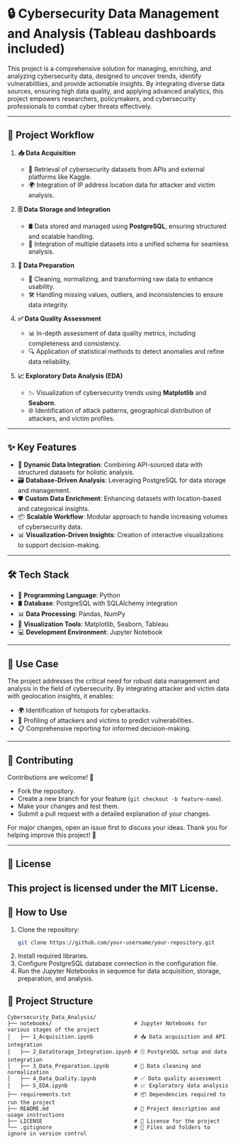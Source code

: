 # 🔒 **Cybersecurity Data Management and Analysis (Tableau dashboards included)**

This project is a comprehensive solution for managing, enriching, and analyzing cybersecurity data, designed to uncover trends, identify vulnerabilities, and provide actionable insights. By integrating diverse data sources, ensuring high data quality, and applying advanced analytics, this project empowers researchers, policymakers, and cybersecurity professionals to combat cyber threats effectively.

---

## 🚀 **Project Workflow**
1. **📥 Data Acquisition**  
   - 🔗 Retrieval of cybersecurity datasets from APIs and external platforms like Kaggle.  
   - 🌍 Integration of IP address location data for attacker and victim analysis.  

2. **🗄️ Data Storage and Integration**  
   - 🛢️ Data stored and managed using **PostgreSQL**, ensuring structured and scalable handling.  
   - 🔀 Integration of multiple datasets into a unified schema for seamless analysis.  

3. **🧹 Data Preparation**  
   - 🧽 Cleaning, normalizing, and transforming raw data to enhance usability.  
   - 🛠️ Handling missing values, outliers, and inconsistencies to ensure data integrity.  

4. **✅ Data Quality Assessment**  
   - 📊 In-depth assessment of data quality metrics, including completeness and consistency.  
   - 🔍 Application of statistical methods to detect anomalies and refine data reliability.  

5. **📈 Exploratory Data Analysis (EDA)**  
   - 📉 Visualization of cybersecurity trends using **Matplotlib** and **Seaborn**.  
   - 🌐 Identification of attack patterns, geographical distribution of attackers, and victim profiles.  

---

## ✨ **Key Features**
- 🔄 **Dynamic Data Integration**: Combining API-sourced data with structured datasets for holistic analysis.  
- 🗃️ **Database-Driven Analysis**: Leveraging PostgreSQL for data storage and management.  
- 🛡️ **Custom Data Enrichment**: Enhancing datasets with location-based and categorical insights.  
- 📦 **Scalable Workflow**: Modular approach to handle increasing volumes of cybersecurity data.  
- 📊 **Visualization-Driven Insights**: Creation of interactive visualizations to support decision-making.  

---

## 🛠️ **Tech Stack**
- 🐍 **Programming Language**: Python  
- 🛢️ **Database**: PostgreSQL with SQLAlchemy integration  
- 📊 **Data Processing**: Pandas, NumPy  
- 🎨 **Visualization Tools**: Matplotlib, Seaborn, Tableau  
- 💻 **Development Environment**: Jupyter Notebook  

---

## 🌟 **Use Case**
The project addresses the critical need for robust data management and analysis in the field of cybersecurity. By integrating attacker and victim data with geolocation insights, it enables:  
- 🌍 Identification of hotspots for cyberattacks.  
- 👥 Profiling of attackers and victims to predict vulnerabilities.  
- 📋 Comprehensive reporting for informed decision-making.  

---

## 🤝 Contributing  
Contributions are welcome! 🎉  

- Fork the repository.  
- Create a new branch for your feature (`git checkout -b feature-name`).  
- Make your changes and test them.  
- Submit a pull request with a detailed explanation of your changes.  

For major changes, open an issue first to discuss your ideas. Thank you for helping improve this project! 🙌  

---

## 📜 License  
This project is licensed under the **MIT License**.  
---
 

## 🔧 **How to Use**
1. Clone the repository:  
   ```bash
   git clone https://github.com/your-username/your-repository.git
2. Install required libraries.
3. Configure PostgreSQL database connection in the configuration file.
4. Run the Jupyter Notebooks in sequence for data acquisition, storage, preparation, and analysis.

## 📂 Project Structure

```plaintext
Cybersecurity_Data_Analysis/
├── notebooks/                          # Jupyter Notebooks for various stages of the project
│   ├── 1_Acquisition.ipynb             # 📥 Data acquisition and API integration
│   ├── 2_DataStorage_Integration.ipynb # 🗄️ PostgreSQL setup and data integration
│   ├── 3_Data_Preparation.ipynb        # 🧹 Data cleaning and normalization
│   ├── 4_Data_Quality.ipynb            # ✅ Data quality assessment
│   ├── 5_EDA.ipynb                     # 📈 Exploratory data analysis
├── requirements.txt                    # 📦 Dependencies required to run the project
├── README.md                           # 📜 Project description and usage instructions
├── LICENSE                             # 📜 License for the project
└── .gitignore                          # 🛑 Files and folders to ignore in version control




   
